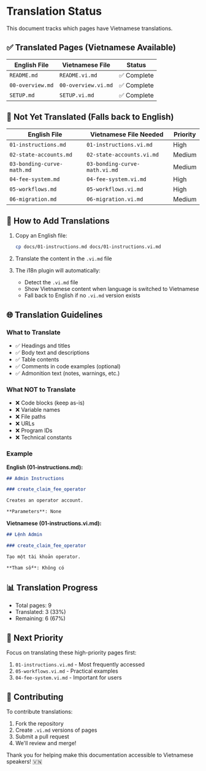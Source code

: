# Translation Status

This document tracks which pages have Vietnamese translations.

## ✅ Translated Pages (Vietnamese Available)

| English File | Vietnamese File | Status |
|--------------|-----------------|--------|
| `README.md` | `README.vi.md` | ✅ Complete |
| `00-overview.md` | `00-overview.vi.md` | ✅ Complete |
| `SETUP.md` | `SETUP.vi.md` | ✅ Complete |

## 🔄 Not Yet Translated (Falls back to English)

| English File | Vietnamese File Needed | Priority |
|--------------|------------------------|----------|
| `01-instructions.md` | `01-instructions.vi.md` | High |
| `02-state-accounts.md` | `02-state-accounts.vi.md` | Medium |
| `03-bonding-curve-math.md` | `03-bonding-curve-math.vi.md` | Medium |
| `04-fee-system.md` | `04-fee-system.vi.md` | High |
| `05-workflows.md` | `05-workflows.vi.md` | High |
| `06-migration.md` | `06-migration.vi.md` | Medium |

## 📝 How to Add Translations

1. Copy an English file:
   ```bash
   cp docs/01-instructions.md docs/01-instructions.vi.md
   ```

2. Translate the content in the `.vi.md` file

3. The i18n plugin will automatically:
   - Detect the `.vi.md` file
   - Show Vietnamese content when language is switched to Vietnamese
   - Fall back to English if no `.vi.md` version exists

## 🌐 Translation Guidelines

### What to Translate
- ✅ Headings and titles
- ✅ Body text and descriptions
- ✅ Table contents
- ✅ Comments in code examples (optional)
- ✅ Admonition text (notes, warnings, etc.)

### What NOT to Translate
- ❌ Code blocks (keep as-is)
- ❌ Variable names
- ❌ File paths
- ❌ URLs
- ❌ Program IDs
- ❌ Technical constants

### Example

**English (01-instructions.md):**
```markdown
## Admin Instructions

### create_claim_fee_operator

Creates an operator account.

**Parameters**: None
```

**Vietnamese (01-instructions.vi.md):**
```markdown
## Lệnh Admin

### create_claim_fee_operator

Tạo một tài khoản operator.

**Tham số**: Không có
```

## 📊 Translation Progress

- Total pages: 9
- Translated: 3 (33%)
- Remaining: 6 (67%)

## 🎯 Next Priority

Focus on translating these high-priority pages first:
1. `01-instructions.vi.md` - Most frequently accessed
2. `05-workflows.vi.md` - Practical examples
3. `04-fee-system.vi.md` - Important for users

## 🤝 Contributing

To contribute translations:
1. Fork the repository
2. Create `.vi.md` versions of pages
3. Submit a pull request
4. We'll review and merge!

Thank you for helping make this documentation accessible to Vietnamese speakers! 🇻🇳
